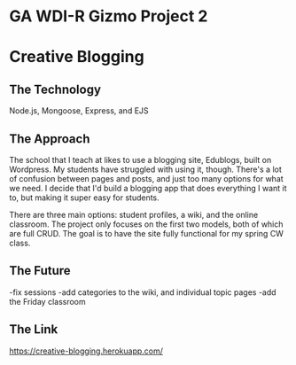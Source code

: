 # GA WDI-R Gizmo Project 2
# Creative Blogging

## The Technology
Node.js, Mongoose, Express, and EJS

## The Approach
The school that I teach at likes to use a blogging site, Edublogs, built on Wordpress. My students have struggled with using it, though. There's a lot of confusion between pages and posts, and just too many options for what we need. I decide that I'd build a blogging app that does everything I want it to, but making it super easy for students.

There are three main options: student profiles, a wiki, and the online classroom. The project only focuses on the first two models, both of which are full CRUD. The goal is to have the site fully functional for my spring CW class.

## The Future
-fix sessions
-add categories to the wiki, and individual topic pages
-add the Friday classroom

## The Link
https://creative-blogging.herokuapp.com/


